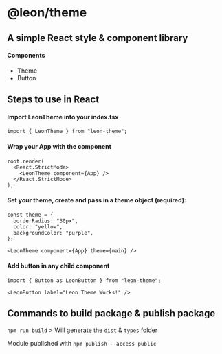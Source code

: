 # @leon/theme

## A simple React style & component library

#### Components

- Theme
- Button

## Steps to use in React

#### Import LeonTheme into your index.tsx

```
import { LeonTheme } from "leon-theme";
```

#### Wrap your App with the component

```
root.render(
  <React.StrictMode>
    <LeonTheme component={App} />
  </React.StrictMode>
);
```

#### Set your theme, create and pass in a theme object (required):

```
const theme = {
  borderRadius: "30px",
  color: "yellow",
  backgroundColor: "purple",
};

<LeonTheme component={App} theme={main} />
```

#### Add button in any child component

```
import { Button as LeonButton } from "leon-theme";

<LeonButton label="Leon Theme Works!" />
```

## Commands to build package & publish package

`npm run build` > Will generate the `dist` & `types` folder

Module published with `npm publish --access public`
